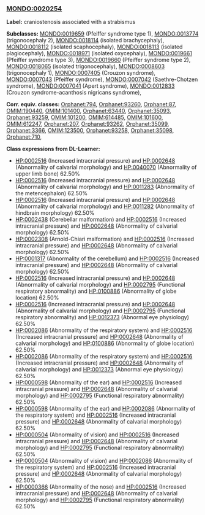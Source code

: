 
### [MONDO:0020254](http://purl.obolibrary.org/obo/MONDO_0020254)
**Label:** craniostenosis associated with a strabismus

**Subclasses:** [MONDO:0019659](http://purl.obolibrary.org/obo/MONDO_0019659) (Pfeiffer syndrome type 1), [MONDO:0013774](http://purl.obolibrary.org/obo/MONDO_0013774) (trigonocephaly 2), [MONDO:0018114](http://purl.obolibrary.org/obo/MONDO_0018114) (isolated brachycephaly), [MONDO:0018112](http://purl.obolibrary.org/obo/MONDO_0018112) (isolated scaphocephaly), [MONDO:0018113](http://purl.obolibrary.org/obo/MONDO_0018113) (isolated plagiocephaly), [MONDO:0018971](http://purl.obolibrary.org/obo/MONDO_0018971) (isolated oxycephaly), [MONDO:0019661](http://purl.obolibrary.org/obo/MONDO_0019661) (Pfeiffer syndrome type 3), [MONDO:0019660](http://purl.obolibrary.org/obo/MONDO_0019660) (Pfeiffer syndrome type 2), [MONDO:0018065](http://purl.obolibrary.org/obo/MONDO_0018065) (isolated trigonocephaly), [MONDO:0008603](http://purl.obolibrary.org/obo/MONDO_0008603) (trigonocephaly 1), [MONDO:0007405](http://purl.obolibrary.org/obo/MONDO_0007405) (Crouzon syndrome), [MONDO:0007043](http://purl.obolibrary.org/obo/MONDO_0007043) (Pfeiffer syndrome), [MONDO:0007042](http://purl.obolibrary.org/obo/MONDO_0007042) (Saethre-Chotzen syndrome), [MONDO:0007041](http://purl.obolibrary.org/obo/MONDO_0007041) (Apert syndrome), [MONDO:0012833](http://purl.obolibrary.org/obo/MONDO_0012833) (Crouzon syndrome-acanthosis nigricans syndrome), 

**Corr. equiv. classes:** [Orphanet:794](http://www.orpha.net/ORDO/Orphanet_794), [Orphanet:93260](http://www.orpha.net/ORDO/Orphanet_93260), [Orphanet:87](http://www.orpha.net/ORDO/Orphanet_87), [OMIM:190440](http://purl.obolibrary.org/obo/OMIM_190440), [OMIM:101400](http://purl.obolibrary.org/obo/OMIM_101400), [Orphanet:63440](http://www.orpha.net/ORDO/Orphanet_63440), [Orphanet:35093](http://www.orpha.net/ORDO/Orphanet_35093), [Orphanet:93259](http://www.orpha.net/ORDO/Orphanet_93259), [OMIM:101200](http://purl.obolibrary.org/obo/OMIM_101200), [OMIM:614485](http://purl.obolibrary.org/obo/OMIM_614485), [OMIM:101600](http://purl.obolibrary.org/obo/OMIM_101600), [OMIM:612247](http://purl.obolibrary.org/obo/OMIM_612247), [Orphanet:207](http://www.orpha.net/ORDO/Orphanet_207), [Orphanet:93262](http://www.orpha.net/ORDO/Orphanet_93262), [Orphanet:35099](http://www.orpha.net/ORDO/Orphanet_35099), [Orphanet:3366](http://www.orpha.net/ORDO/Orphanet_3366), [OMIM:123500](http://purl.obolibrary.org/obo/OMIM_123500), [Orphanet:93258](http://www.orpha.net/ORDO/Orphanet_93258), [Orphanet:35098](http://www.orpha.net/ORDO/Orphanet_35098), [Orphanet:710](http://www.orpha.net/ORDO/Orphanet_710), 

**Class expressions from DL-Learner:**

- [HP:0002516](http://purl.obolibrary.org/obo/HP_0002516) (Increased intracranial pressure) and [HP:0002648](http://purl.obolibrary.org/obo/HP_0002648) (Abnormality of calvarial morphology) and [HP:0040070](http://purl.obolibrary.org/obo/HP_0040070) (Abnormality of upper limb bone) 62.50%
- [HP:0002516](http://purl.obolibrary.org/obo/HP_0002516) (Increased intracranial pressure) and [HP:0002648](http://purl.obolibrary.org/obo/HP_0002648) (Abnormality of calvarial morphology) and [HP:0011283](http://purl.obolibrary.org/obo/HP_0011283) (Abnormality of the metencephalon) 62.50%
- [HP:0002516](http://purl.obolibrary.org/obo/HP_0002516) (Increased intracranial pressure) and [HP:0002648](http://purl.obolibrary.org/obo/HP_0002648) (Abnormality of calvarial morphology) and [HP:0011282](http://purl.obolibrary.org/obo/HP_0011282) (Abnormality of hindbrain morphology) 62.50%
- [HP:0002438](http://purl.obolibrary.org/obo/HP_0002438) (Cerebellar malformation) and [HP:0002516](http://purl.obolibrary.org/obo/HP_0002516) (Increased intracranial pressure) and [HP:0002648](http://purl.obolibrary.org/obo/HP_0002648) (Abnormality of calvarial morphology) 62.50%
- [HP:0002308](http://purl.obolibrary.org/obo/HP_0002308) (Arnold-Chiari malformation) and [HP:0002516](http://purl.obolibrary.org/obo/HP_0002516) (Increased intracranial pressure) and [HP:0002648](http://purl.obolibrary.org/obo/HP_0002648) (Abnormality of calvarial morphology) 62.50%
- [HP:0001317](http://purl.obolibrary.org/obo/HP_0001317) (Abnormality of the cerebellum) and [HP:0002516](http://purl.obolibrary.org/obo/HP_0002516) (Increased intracranial pressure) and [HP:0002648](http://purl.obolibrary.org/obo/HP_0002648) (Abnormality of calvarial morphology) 62.50%
- [HP:0002516](http://purl.obolibrary.org/obo/HP_0002516) (Increased intracranial pressure) and [HP:0002648](http://purl.obolibrary.org/obo/HP_0002648) (Abnormality of calvarial morphology) and [HP:0002795](http://purl.obolibrary.org/obo/HP_0002795) (Functional respiratory abnormality) and [HP:0100886](http://purl.obolibrary.org/obo/HP_0100886) (Abnormality of globe location) 62.50%
- [HP:0002516](http://purl.obolibrary.org/obo/HP_0002516) (Increased intracranial pressure) and [HP:0002648](http://purl.obolibrary.org/obo/HP_0002648) (Abnormality of calvarial morphology) and [HP:0002795](http://purl.obolibrary.org/obo/HP_0002795) (Functional respiratory abnormality) and [HP:0012373](http://purl.obolibrary.org/obo/HP_0012373) (Abnormal eye physiology) 62.50%
- [HP:0002086](http://purl.obolibrary.org/obo/HP_0002086) (Abnormality of the respiratory system) and [HP:0002516](http://purl.obolibrary.org/obo/HP_0002516) (Increased intracranial pressure) and [HP:0002648](http://purl.obolibrary.org/obo/HP_0002648) (Abnormality of calvarial morphology) and [HP:0100886](http://purl.obolibrary.org/obo/HP_0100886) (Abnormality of globe location) 62.50%
- [HP:0002086](http://purl.obolibrary.org/obo/HP_0002086) (Abnormality of the respiratory system) and [HP:0002516](http://purl.obolibrary.org/obo/HP_0002516) (Increased intracranial pressure) and [HP:0002648](http://purl.obolibrary.org/obo/HP_0002648) (Abnormality of calvarial morphology) and [HP:0012373](http://purl.obolibrary.org/obo/HP_0012373) (Abnormal eye physiology) 62.50%
- [HP:0000598](http://purl.obolibrary.org/obo/HP_0000598) (Abnormality of the ear) and [HP:0002516](http://purl.obolibrary.org/obo/HP_0002516) (Increased intracranial pressure) and [HP:0002648](http://purl.obolibrary.org/obo/HP_0002648) (Abnormality of calvarial morphology) and [HP:0002795](http://purl.obolibrary.org/obo/HP_0002795) (Functional respiratory abnormality) 62.50%
- [HP:0000598](http://purl.obolibrary.org/obo/HP_0000598) (Abnormality of the ear) and [HP:0002086](http://purl.obolibrary.org/obo/HP_0002086) (Abnormality of the respiratory system) and [HP:0002516](http://purl.obolibrary.org/obo/HP_0002516) (Increased intracranial pressure) and [HP:0002648](http://purl.obolibrary.org/obo/HP_0002648) (Abnormality of calvarial morphology) 62.50%
- [HP:0000504](http://purl.obolibrary.org/obo/HP_0000504) (Abnormality of vision) and [HP:0002516](http://purl.obolibrary.org/obo/HP_0002516) (Increased intracranial pressure) and [HP:0002648](http://purl.obolibrary.org/obo/HP_0002648) (Abnormality of calvarial morphology) and [HP:0002795](http://purl.obolibrary.org/obo/HP_0002795) (Functional respiratory abnormality) 62.50%
- [HP:0000504](http://purl.obolibrary.org/obo/HP_0000504) (Abnormality of vision) and [HP:0002086](http://purl.obolibrary.org/obo/HP_0002086) (Abnormality of the respiratory system) and [HP:0002516](http://purl.obolibrary.org/obo/HP_0002516) (Increased intracranial pressure) and [HP:0002648](http://purl.obolibrary.org/obo/HP_0002648) (Abnormality of calvarial morphology) 62.50%
- [HP:0000366](http://purl.obolibrary.org/obo/HP_0000366) (Abnormality of the nose) and [HP:0002516](http://purl.obolibrary.org/obo/HP_0002516) (Increased intracranial pressure) and [HP:0002648](http://purl.obolibrary.org/obo/HP_0002648) (Abnormality of calvarial morphology) and [HP:0002795](http://purl.obolibrary.org/obo/HP_0002795) (Functional respiratory abnormality) 62.50%


